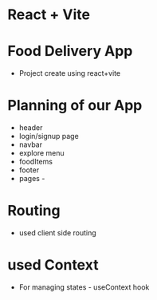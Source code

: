 # React + Vite

# Food Delivery App

- Project create using react+vite

# Planning of our App

- header
- login/signup page
- navbar
- explore menu
- foodItems
- footer
- pages -

# Routing

- used client side routing

# used Context

- For managing states - useContext hook
